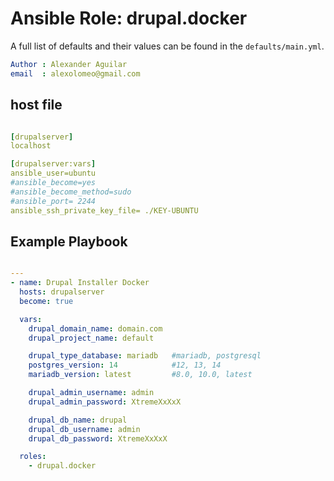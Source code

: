 # Ansible Role: drupal.docker

A full list of defaults and their values can be found in the `defaults/main.yml`.
```yml
Author : Alexander Aguilar
email  : alexolomeo@gmail.com
```
## host file

```yml

[drupalserver]
localhost

[drupalserver:vars]
ansible_user=ubuntu
#ansible_become=yes
#ansible_become_method=sudo
#ansible_port= 2244
ansible_ssh_private_key_file= ./KEY-UBUNTU

```

## Example Playbook


```yml

---
- name: Drupal Installer Docker
  hosts: drupalserver
  become: true

  vars:
    drupal_domain_name: domain.com
    drupal_project_name: default

    drupal_type_database: mariadb   #mariadb, postgresql
    postgres_version: 14            #12, 13, 14
    mariadb_version: latest         #8.0, 10.0, latest

    drupal_admin_username: admin
    drupal_admin_password: XtremeXxXxX

    drupal_db_name: drupal
    drupal_db_username: admin
    drupal_db_password: XtremeXxXxX

  roles:
    - drupal.docker

```

